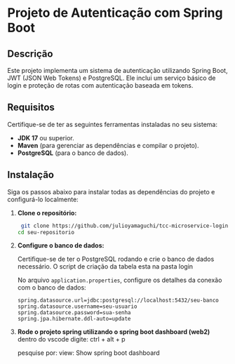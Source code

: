 # Projeto de Autenticação com Spring Boot

## Descrição
Este projeto implementa um sistema de autenticação utilizando Spring Boot, JWT (JSON Web Tokens) e PostgreSQL. Ele inclui um serviço básico de login e proteção de rotas com autenticação baseada em tokens.

## Requisitos

Certifique-se de ter as seguintes ferramentas instaladas no seu sistema:
- **JDK 17** ou superior.
- **Maven** (para gerenciar as dependências e compilar o projeto).
- **PostgreSQL** (para o banco de dados).

## Instalação

Siga os passos abaixo para instalar todas as dependências do projeto e configurá-lo localmente:

1. **Clone o repositório:**
    ```bash
     git clone https://github.com/julioyamaguchi/tcc-microservice-login.git
    cd seu-repositorio
    ```

2. **Configure o banco de dados:**

   Certifique-se de ter o PostgreSQL rodando e crie o banco de dados necessário.
   O script de criação da tabela esta na pasta login

   No arquivo `application.properties`, configure os detalhes da conexão com o banco de dados:

   ```properties
   spring.datasource.url=jdbc:postgresql://localhost:5432/seu-banco
   spring.datasource.username=seu-usuario
   spring.datasource.password=sua-senha
   spring.jpa.hibernate.ddl-auto=update

3. **Rode o projeto spring utilizando o spring boot dashboard (web2)**
   dentro do vscode digite:
   ctrl + alt + p

   pesquise por: view: Show spring boot dashboard
